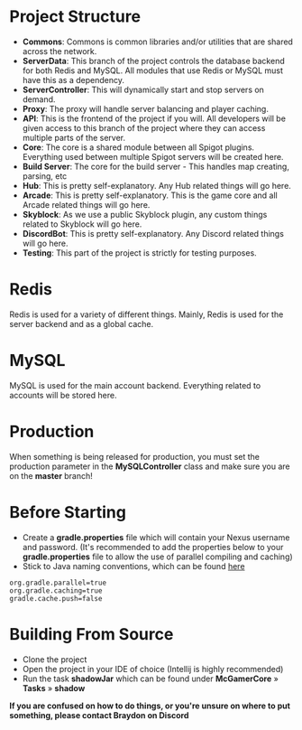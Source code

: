 # Project Structure
- **Commons**: Commons is common libraries and/or utilities that are shared across the network.
- **ServerData**: This branch of the project controls the database backend for both Redis and MySQL. All modules that use Redis or MySQL must have this as a dependency.
- **ServerController**: This will dynamically start and stop servers on demand.
- **Proxy**: The proxy will handle server balancing and player caching.
- **API**: This is the frontend of the project if you will. All developers will be given access to this branch of the project where they can access multiple parts of the server.
- **Core**: The core is a shared module between all Spigot plugins. Everything used between multiple Spigot servers will be created here.
- **Build Server**: The core for the build server - This handles map creating, parsing, etc
- **Hub**: This is pretty self-explanatory. Any Hub related things will go here.
- **Arcade**: This is pretty self-explanatory. This is the game core and all Arcade related things will go here.
- **Skyblock**: As we use a public Skyblock plugin, any custom things related to Skyblock will go here.
- **DiscordBot**: This is pretty self-explanatory. Any Discord related things will go here.
- **Testing**: This part of the project is strictly for testing purposes.

# Redis
Redis is used for a variety of different things. Mainly, Redis is used for the server backend and as a global cache.

# MySQL
MySQL is used for the main account backend. Everything related to accounts will be stored here.

# Production
When something is being released for production, you must set the production parameter in the **MySQLController** class and make sure you are on the **master** branch!

# Before Starting
- Create a **gradle.properties** file which will contain your
Nexus username and password. (It's recommended to add the properties below to your **gradle.properties** file to allow the use of parallel compiling and caching)
- Stick to Java naming conventions, which can be found [here](https://www.oracle.com/java/technologies/javase/codeconventions-namingconventions.html)
```properties
org.gradle.parallel=true
org.gradle.caching=true
gradle.cache.push=false
```

# Building From Source
- Clone the project
- Open the project in your IDE of choice (Intellij is highly recommended)
- Run the task **shadowJar** which can be found under **McGamerCore** » **Tasks** » **shadow**

**If you are confused on how to do things, or you're unsure on where to put something, please contact Braydon on Discord**